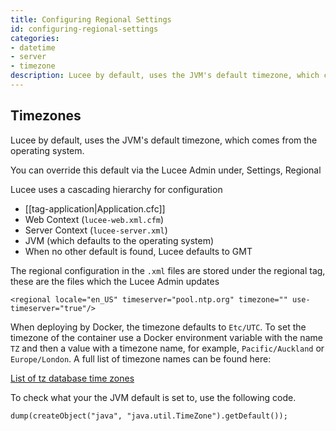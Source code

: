 ```yaml
---
title: Configuring Regional Settings
id: configuring-regional-settings
categories:
- datetime
- server
- timezone
description: Lucee by default, uses the JVM's default timezone, which comes from the operating system.
---
```


## Timezones

Lucee by default, uses the JVM's default timezone, which comes from the operating system.

You can override this default via the Lucee Admin under, Settings, Regional

Lucee uses a cascading hierarchy for configuration

- [[tag-application|Application.cfc]]
- Web Context (`lucee-web.xml.cfm`)
- Server Context (`lucee-server.xml`)
- JVM (which defaults to the operating system)
- When no other default is found, Lucee defaults to GMT

The regional configuration in the `.xml` files are stored under the regional tag, these are the files which the Lucee Admin updates

`<regional locale="en_US" timeserver="pool.ntp.org" timezone="" use-timeserver="true"/>`

When deploying by Docker, the timezone defaults to `Etc/UTC`. To set the timezone of the container use a Docker environment variable with the name `TZ` and then a value with a timezone name, for example, `Pacific/Auckland` or `Europe/London`. A full list of timezone names can be found here:

[List of tz database time zones](https://en.wikipedia.org/wiki/List_of_tz_database_time_zones)

To check what your the JVM default is set to, use the following code.

```luceescript+trycf
dump(createObject("java", "java.util.TimeZone").getDefault());
```

